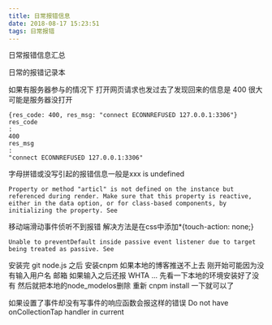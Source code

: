 ```yaml
---
title: 日常报错信息
date: 2018-08-17 15:23:51
tags: 日常报错
---
```

日常报错信息汇总 

日常的报错记录本
<!-- more -->

如果有服务器参与的情况下 打开网页请求也发过去了发现回来的信息是 400 很大可能是服务器没打开
```
{res_code: 400, res_msg: "connect ECONNREFUSED 127.0.0.1:3306"}
res_code
:
400
res_msg
:
"connect ECONNREFUSED 127.0.0.1:3306"
```
字母拼错或没写引起的报错信息一般是xxx is undefined
```
Property or method "articl" is not defined on the instance but referenced during render. Make sure that this property is reactive, either in the data option, or for class-based components, by initializing the property. See
```
移动端滑动事件侦听不到报错 解决方法是在css中添加*{touch-action: none;}
```
Unable to preventDefault inside passive event listener due to target being treated as passive. See 
```
安装完 git node.js 之后 安装cnpm 如果本地的博客推送不上去 刚开始可能因为没有输入用户名 邮箱 如果输入之后还报 WHTA ... 先看一下本地的环境安装好了没有 然后就把本地的node_modelos删除 重新 cnpm install 一下就可以了 

如果设置了事件却没有写事件的响应函数会报这样的错误 Do not have onCollectionTap handler in current